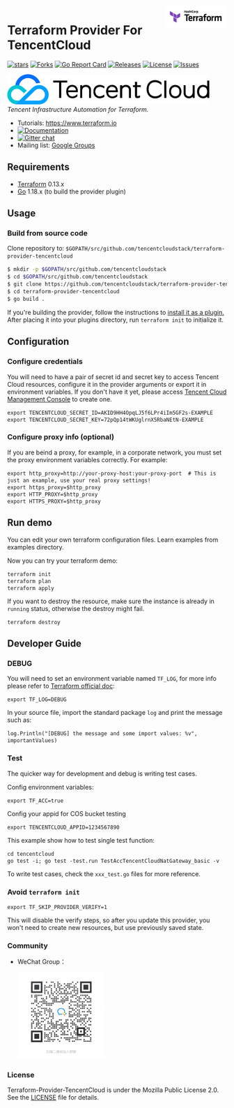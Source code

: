<a href="https://terraform.io">
   <img src=".github/terraform_logo.svg" alt="Terraform logo" title="Terraform" align="right" height="50">
</a>

# Terraform Provider For TencentCloud

[![stars](https://img.shields.io/github/stars/tencentcloudstack/terraform-provider-tencentcloud)](https://img.shields.io/github/stars/tencentcloudstack/terraform-provider-tencentcloud)
[![Forks](https://img.shields.io/github/forks/tencentcloudstack/terraform-provider-tencentcloud)](https://img.shields.io/github/forks/tencentcloudstack/terraform-provider-tencentcloud)
[![Go Report Card](https://goreportcard.com/badge/github.com/tencentcloudstack/terraform-provider-tencentcloud)](https://goreportcard.com/report/github.com/tencentcloudstack/terraform-provider-tencentcloud)
[![Releases](https://img.shields.io/github/release/tencentcloudstack/terraform-provider-tencentcloud.svg?style=flat-square)](https://github.com/tencentcloudstack/terraform-provider-tencentcloud/releases)
[![License](https://img.shields.io/github/license/tencentcloudstack/terraform-provider-tencentcloud)](https://img.shields.io/github/license/tencentcloudstack/terraform-provider-tencentcloud)
[![Issues](https://img.shields.io/github/issues/tencentcloudstack/terraform-provider-tencentcloud)](https://img.shields.io/github/issues/tencentcloudstack/terraform-provider-tencentcloud)

<div>
  <p>
    <a href="https://cloud.tencent.com">
        <img src=".github/01_Tcloud_logo_Eng.png" alt="logo" title="Terraform" height="69">
    </a>
    <br>
    <i>Tencent Infrastructure Automation for Terraform.</i>
    <br>
  </p>
</div>

* Tutorials: https://www.terraform.io
* [![Documentation](https://img.shields.io/badge/documentation-blue)](https://registry.terraform.io/providers/tencentcloudstack/tencentcloud/latest/docs)
* [![Gitter chat](https://badges.gitter.im/hashicorp-terraform/Lobby.png)](https://gitter.im/hashicorp-terraform/Lobby)
* Mailing list: [Google Groups](http://groups.google.com/group/terraform-tool)


## Requirements

* [Terraform](https://www.terraform.io/downloads.html) 0.13.x
* [Go](https://golang.org/doc/install) 1.18.x (to build the provider plugin)

## Usage

### Build from source code

Clone repository to: `$GOPATH/src/github.com/tencentcloudstack/terraform-provider-tencentcloud`

```sh
$ mkdir -p $GOPATH/src/github.com/tencentcloudstack
$ cd $GOPATH/src/github.com/tencentcloudstack
$ git clone https://github.com/tencentcloudstack/terraform-provider-tencentcloud.git
$ cd terraform-provider-tencentcloud
$ go build .
```

If you're building the provider, follow the instructions to [install it as a plugin.](https://www.terraform.io/docs/plugins/basics.html#installing-a-plugin) After placing it into your plugins directory,  run `terraform init` to initialize it.

## Configuration

### Configure credentials

You will need to have a pair of secret id and secret key to access Tencent Cloud resources, configure it in the provider arguments or export it in environment variables. If you don't have it yet, please access [Tencent Cloud Management Console](https://console.cloud.tencent.com/cam/capi) to create one.

```
export TENCENTCLOUD_SECRET_ID=AKID9HH4OpqLJ5f6LPr4iIm5GF2s-EXAMPLE
export TENCENTCLOUD_SECRET_KEY=72pQp14tWKUglrnX5RbaNEtN-EXAMPLE
```

### Configure proxy info (optional)

If you are beind a proxy, for example, in a corporate network, you must set the proxy environment variables correctly. For example:

```
export http_proxy=http://your-proxy-host:your-proxy-port  # This is just an example, use your real proxy settings!
export https_proxy=$http_proxy
export HTTP_PROXY=$http_proxy
export HTTPS_PROXY=$http_proxy
```

## Run demo

You can edit your own terraform configuration files. Learn examples from examples directory.

Now you can try your terraform demo:

```
terraform init
terraform plan
terraform apply
```

If you want to destroy the resource, make sure the instance is already in ``running`` status, otherwise the destroy might fail.

```
terraform destroy
```

## Developer Guide

### DEBUG

You will need to set an environment variable named ``TF_LOG``, for more info please refer to [Terraform official doc](https://www.terraform.io/docs/internals/debugging.html):

```
export TF_LOG=DEBUG
```

In your source file, import the standard package ``log`` and print the message such as:

```
log.Println("[DEBUG] the message and some import values: %v", importantValues)
```

### Test

The quicker way for development and debug is writing test cases.

Config environment variables:
```
export TF_ACC=true
```

Config your appid for COS bucket testing
```
export TENCENTCLOUD_APPID=1234567890
```

This example show how to test single test function:
```
cd tencentcloud
go test -i; go test -test.run TestAccTencentCloudNatGateway_basic -v
```

To write test cases, check the `xxx_test.go` files for more reference.

### Avoid ``terraform init``

```
export TF_SKIP_PROVIDER_VERIFY=1
```

This will disable the verify steps, so after you update this provider, you won't need to create new resources, but use previously saved state.

### Community

- WeChat Group：

    <img src=".github/02_Tcloud_wechat.jpg" width="200"/>


### License

Terraform-Provider-TencentCloud is under the Mozilla Public License 2.0. See the [LICENSE](LICENSE) file for details.